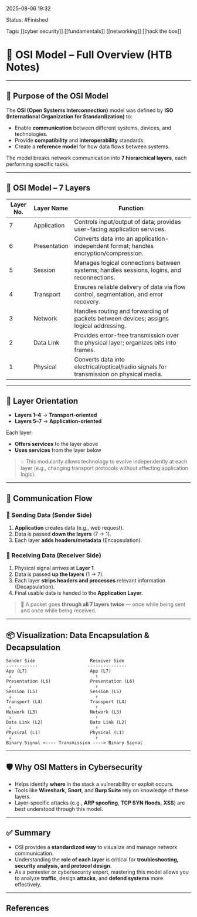 2025-08-06 19:32

Status: #Finished 

Tags: [[cyber security]] [[fundamentals]] [[networking]] [[hack the box]] 


# 🧱 OSI Model – Full Overview (HTB Notes)

---

## 🎯 Purpose of the OSI Model

The **OSI (Open Systems Interconnection)** model was defined by **ISO (International Organization for Standardization)** to:

- Enable **communication** between different systems, devices, and technologies.
- Provide **compatibility** and **interoperability** standards.
- Create a **reference model** for how data flows between systems.

The model breaks network communication into **7 hierarchical layers**, each performing specific tasks.

---

## 🔢 OSI Model – 7 Layers

| Layer No. | Layer Name     | Function                                                                                  |
|-----------|----------------|-------------------------------------------------------------------------------------------|
| 7         | Application     | Controls input/output of data; provides user-facing application services.                |
| 6         | Presentation    | Converts data into an application-independent format; handles encryption/compression.    |
| 5         | Session         | Manages logical connections between systems; handles sessions, logins, and reconnections.|
| 4         | Transport       | Ensures reliable delivery of data via flow control, segmentation, and error recovery.    |
| 3         | Network         | Handles routing and forwarding of packets between devices; assigns logical addressing.   |
| 2         | Data Link       | Provides error-free transmission over the physical layer; organizes bits into frames.    |
| 1         | Physical        | Converts data into electrical/optical/radio signals for transmission on physical media.  |

---

## 🧭 Layer Orientation

- **Layers 1–4** → **Transport-oriented**
- **Layers 5–7** → **Application-oriented**

Each layer:
- **Offers services** to the layer above
- **Uses services** from the layer below

> 💡 This modularity allows technology to evolve independently at each layer (e.g., changing transport protocols without affecting application logic).

---

## 🔄 Communication Flow

### 🔽 Sending Data (Sender Side)
1. **Application** creates data (e.g., web request).
2. Data is passed **down the layers** (7 → 1).
3. Each layer **adds headers/metadata** (Encapsulation).

### 🔼 Receiving Data (Receiver Side)
1. Physical signal arrives at **Layer 1**.
2. Data is passed **up the layers** (1 → 7).
3. Each layer **strips headers and processes** relevant information (Decapsulation).
4. Final usable data is handed to the **Application Layer**.

> 🧱 A packet goes **through all 7 layers twice** — once while being sent and once while being received.

---

## 📦 Visualization: Data Encapsulation & Decapsulation

```
Sender Side                     Receiver Side
------------                   ---------------
App (L7)                        App (L7)
 ↓                                ↑
Presentation (L6)               Presentation (L6)
 ↓                                ↑
Session (L5)                    Session (L5)
 ↓                                ↑
Transport (L4)                  Transport (L4)
 ↓                                ↑
Network (L3)                    Network (L3)
 ↓                                ↑
Data Link (L2)                  Data Link (L2)
 ↓                                ↑
Physical (L1)                   Physical (L1)
 ↓                                ↑
Binary Signal <---- Transmission ----> Binary Signal
```

---

## 🛡️ Why OSI Matters in Cybersecurity

- Helps identify **where** in the stack a vulnerability or exploit occurs.
- Tools like **Wireshark**, **Snort**, and **Burp Suite** rely on knowledge of these layers.
- Layer-specific attacks (e.g., **ARP spoofing**, **TCP SYN floods**, **XSS**) are best understood through this model.

---

## ✅ Summary

- OSI provides a **standardized way** to visualize and manage network communication.
- Understanding the **role of each layer** is critical for **troubleshooting, security analysis, and protocol design**.
- As a pentester or cybersecurity expert, mastering this model allows you to analyze **traffic**, design **attacks**, and **defend systems** more effectively.

--- 

## References



